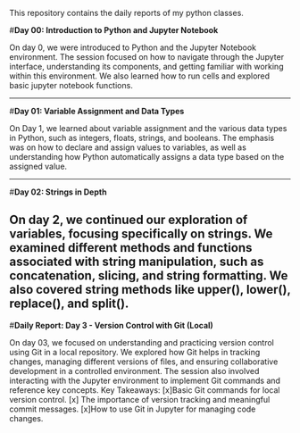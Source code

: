 This repository contains the daily reports of my python classes.

#**Day 00: Introduction to Python and Jupyter Notebook**

On day 0, we were introduced to Python and the Jupyter Notebook environment. The session focused on how to navigate through the Jupyter interface, understanding its components, and getting familiar with working within this environment. We also learned how to run cells and explored basic jupyter notebook functions.

---

#**Day 01: Variable Assignment and Data Types**

On Day 1, we learned about variable assignment and the various data types in Python, such as integers, floats, strings, and booleans. The emphasis was on how to declare and assign values to variables, as well as understanding how Python automatically assigns a data type based on the assigned value.

---
#**Day 02: Strings in Depth**

On day 2, we continued our exploration of variables, focusing specifically on strings. We examined different methods and functions associated with string manipulation, such as concatenation, slicing, and string formatting. We also covered string methods like upper(), lower(), replace(), and split().
---

#**Daily Report: Day 3 - Version Control with Git (Local)**

On day 03, we focused on understanding and practicing version control using Git in a local repository. We explored how Git helps in tracking changes, managing different versions of files, and ensuring collaborative development in a controlled environment. The session also involved interacting with the Jupyter environment to implement Git commands and reference key concepts.
Key Takeaways:
[x]Basic Git commands for local version control.
[x] The importance of version tracking and meaningful commit messages.
[x]How to use Git in Jupyter for managing code changes.
